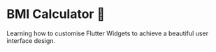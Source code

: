 # BMI Calculator 💪

Learning how to customise Flutter Widgets to achieve a beautiful user interface design.
